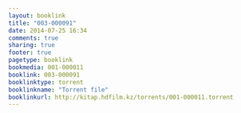 ```yaml
---
layout: booklink
title: "003-000091"
date: 2014-07-25 16:34
comments: true
sharing: true
footer: true
pagetype: booklink 
bookmedia: 001-000011
booklink: 003-000091
booklinktype: torrent
booklinkname: "Torrent file"
booklinkurl: http://kitap.hdfilm.kz/torrents/001-000011.torrent
---
```

